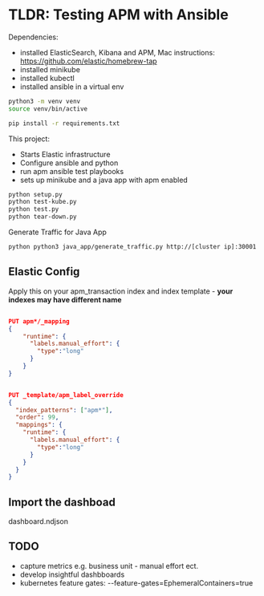 # TLDR: Testing APM with Ansible

Dependencies:
* installed ElasticSearch, Kibana and APM, Mac instructions: https://github.com/elastic/homebrew-tap
* installed minikube
* installed kubectl
* installed ansible in a virtual env
```bash
python3 -m venv venv
source venv/bin/active 

pip install -r requirements.txt

```

This project:
* Starts Elastic infrastructure
* Configure ansible and python
* run apm ansible test playbooks
* sets up minikube and a java app with apm enabled

```bash
python setup.py
python test-kube.py
python test.py
python tear-down.py
```


Generate Traffic for Java App
```bash
python python3 java_app/generate_traffic.py http://[cluster ip]:30001
```

## Elastic Config
Apply this on your apm_transaction index and index template - **your indexes may have different name**
```json

PUT apm*/_mapping
{
    "runtime": {
      "labels.manual_effort": {
        "type":"long"
      }
    }
}


PUT _template/apm_label_override
{
  "index_patterns": ["apm*"],
  "order": 99, 
  "mappings": {
    "runtime": {
      "labels.manual_effort": {
        "type":"long"
      }
    }
  }
}

```

## Import the dashboad
dashboard.ndjson

## TODO
* capture metrics e.g. business unit - manual effort ect.
* develop insightful dashbboards
* kubernetes feature gates: --feature-gates=EphemeralContainers=true
